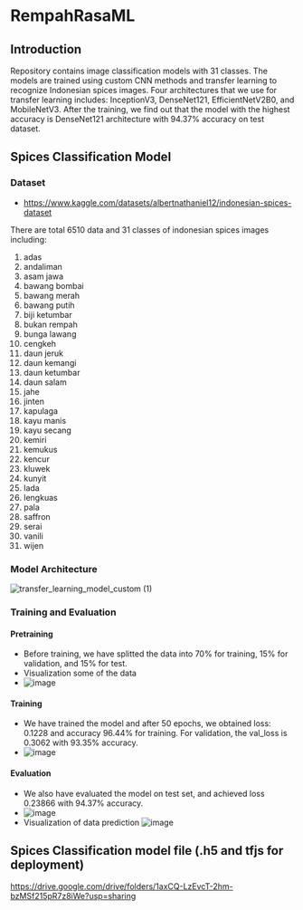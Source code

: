 # RempahRasaML

## Introduction
Repository contains image classification models with 31 classes. The models are trained using custom CNN methods and transfer learning to recognize Indonesian spices images. Four architectures that we use for transfer learning includes: InceptionV3, DenseNet121, EfficientNetV2B0, and MobileNetV3. After the training, we find out that the model with the highest accuracy is DenseNet121 architecture with 94.37% accuracy on test dataset.

## Spices Classification Model
### Dataset
- https://www.kaggle.com/datasets/albertnathaniel12/indonesian-spices-dataset

There are total 6510 data and 31 classes of indonesian spices images including:
1. adas
2. andaliman
3. asam jawa
4. bawang bombai
5. bawang merah
6. bawang putih
7. biji ketumbar
8. bukan rempah
9. bunga lawang
10. cengkeh
11. daun jeruk
12. daun kemangi
13. daun ketumbar
14. daun salam
15. jahe
16. jinten
17. kapulaga
18. kayu manis
19. kayu secang
20. kemiri
21. kemukus
22. kencur
23. kluwek
24. kunyit
25. lada
26. lengkuas
27. pala
28. saffron
29. serai
30. vanili
31. wijen

### Model Architecture
![transfer_learning_model_custom (1)](https://github.com/RempahRasa/RempahRasaML/assets/127374698/9e78d713-2d41-4f57-98fa-7a06cdcaa9d4)

### Training and Evaluation
#### Pretraining
- Before training, we have splitted the data into 70% for training, 15% for validation, and 15% for test.
- Visualization some of the data
- ![image](https://github.com/RempahRasa/RempahRasaML/assets/127374698/74229711-d54b-4f28-825e-3e078d5cb85d)

#### Training
- We have trained the model and after 50 epochs, we obtained loss: 0.1228 and accuracy 96.44% for training. For validation, the val_loss is 0.3062 with 93.35% accuracy.
- ![image](https://github.com/RempahRasa/RempahRasaML/assets/127374698/cfa62683-a54e-43be-9859-344d0a273d64)

#### Evaluation
- We also have evaluated the model on test set, and achieved loss 0.23866 with 94.37% accuracy.
- ![image](https://github.com/RempahRasa/RempahRasaML/assets/127374698/2249f8fb-e6d3-449f-ae0e-fa6e880008fd)
- Visualization of data prediction
  ![image](https://github.com/RempahRasa/RempahRasaML/assets/127374698/0f8577b2-dbc1-45d4-915a-5c50e4af5e7b)


## Spices Classification model file (.h5 and tfjs for deployment)
https://drive.google.com/drive/folders/1axCQ-LzEvcT-2hm-bzMSf215pR7z8iWe?usp=sharing
